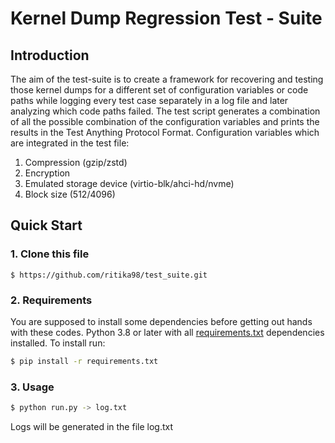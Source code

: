 # Kernel Dump Regression Test - Suite

## Introduction
The aim of the test-suite is to create a framework for recovering and testing those kernel dumps for a different set of configuration variables or code paths while logging every test case separately in a log file and later analyzing which code paths failed.
The test script generates a combination of all the possible combination of the configuration variables and prints the results in the Test Anything Protocol Format.
Configuration variables which are integrated in the test file:
1. Compression (gzip/zstd)
2. Encryption
3. Emulated storage device (virtio-blk/ahci-hd/nvme)
4. Block size (512/4096)
## Quick Start
### 1. Clone this file
```bashrc
$ https://github.com/ritika98/test_suite.git
```
### 2. Requirements
You are supposed  to install some dependencies before getting out hands with these codes.
Python 3.8 or later with all [requirements.txt](https://github.com/ritika98/test_suite/blob/master/requirements.txt) dependencies installed. To install run:
```bash
$ pip install -r requirements.txt
```
### 3. Usage
```bash
$ python run.py -> log.txt
```
Logs will be generated in the file log.txt
